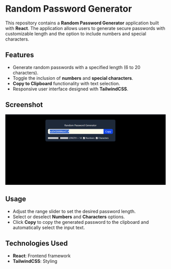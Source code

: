 # Random Password Generator

This repository contains a **Random Password Generator** application built with **React**. The application allows users to generate secure passwords with customizable length and the option to include numbers and special characters.

## Features
- Generate random passwords with a specified length (6 to 20 characters).
- Toggle the inclusion of **numbers** and **special characters**.
- **Copy to Clipboard** functionality with text selection.
- Responsive user interface designed with **TailwindCSS**.

## Screenshot
![Password Generator UI](https://github.com/connect-aditya/Random-Password-Generator/blob/d9adbc150c1523cd04cc6af6ed6815dc22993d3f/src/assets/Screenshot%202025-02-27%20220118.png)

## Usage
- Adjust the range slider to set the desired password length.
- Select or deselect **Numbers** and **Characters** options.
- Click **Copy** to copy the generated password to the clipboard and automatically select the input text.

## Technologies Used
- **React**: Frontend framework
- **TailwindCSS**: Styling

